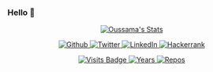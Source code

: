 ### Hello 👋

<p align="center">
  <a href="https://github.com/oussamam1" class="rich-diff-level-one">
    <img src="https://github-readme-stats.vercel.app/api?username=oussamam1" alt="Oussama's Stats" >
  </a>
</p>

<p align="center">
    <a href="https://github.com/oussamaM1" target="_blank">
      <img alt="Github" src="https://img.shields.io/badge/GitHub-%2312100E.svg?&style=for-the-badge&logo=Github&logoColor=white" />
    </a> 
    <a href="https://twitter.com/OMakhlouk" target="_blank">
      <img alt="Twitter" src="https://img.shields.io/badge/twitter-%231DA1F2.svg?&style=for-the-badge&logo=twitter&logoColor=white" />
    </a> 
    <a href="https://www.linkedin.com/in/oussama-makhlouk" target="_blank">
      <img alt="LinkedIn" src="https://img.shields.io/badge/linkedin-%230077B5.svg?&style=for-the-badge&logo=linkedin&logoColor=white" />
    </a> 
    <a href="https://www.hackerrank.com/OussamaMakhlouk" target="_blank">
      <img alt="Hackerrank" src="https://img.shields.io/badge/Hackerrank-NA94B.svg?&style=for-the-badge&logo=hackerrank&logoColor=white" />
    </a>
</p>
<p align="center">
  <a href="https://badges.pufler.dev/visits/oussamam1/oussamam1">
    <img src="https://badges.pufler.dev/visits/oussamam1/oussamam1?style=flat-square&color=blue&logo=github?1" alt="Visits Badge">
  </a>
  <a href="https://badges.pufler.dev/years/oussamam1">
    <img src="https://badges.pufler.dev/years/oussamam1?style=flat-square&color=blue&logo=github?1" alt="Years">
  </a>
  <a href="https://badges.pufler.dev/repos/oussamam1">
    <img src="https://badges.pufler.dev/repos/oussamam1?style=flat-square&color=blue&logo=github?1" alt="Repos">
  </a>
</p>


